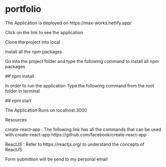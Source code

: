 # portfolio


<p>The Application is deployed on https://max-works.netlify.app/</p>
<p>Click on the link to see the application</p>

<p>Clone the project into local</p>
<p>Install all the npm packages</p> 
<p>Go into the project folder and type the following command to install all npm packages</p>
## npm install
<p>In order to run the application Type the following command from the root folder in terminal</p>
## npm start
<p>The Application Runs on localhost:3000</p>

<p>Resources</p>
<p>create-react-app : The following link has all the commands that can be used with create-react-app https://github.com/facebook/create-react-app</p>
<p>ReactJS : Refer to https://reactjs.org/ to understand the concepts of ReactJS</p>
<p>Form submittion will be send to my personal email</p>
